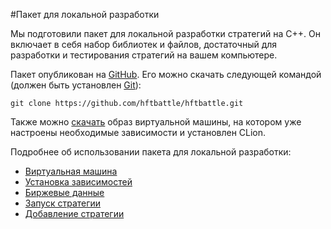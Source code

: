 #Пакет для локальной разработки

Мы подготовили пакет для локальной разработки стратегий на C++. Он включает в себя набор библиотек и файлов, достаточный для разработки и тестирования стратегий на вашем компьютере.

Пакет опубликован на [GitHub](https://github.com/hftbattle/hftbattle).
Его можно скачать следующей командой (должен быть установлен [Git](http://git-scm.com/download)):
```
git clone https://github.com/hftbattle/hftbattle.git
```

Также можно [скачать](https://s3.eu-central-1.amazonaws.com/hftbattle/vm-hftbattle.ova) образ виртуальной машины, на котором уже настроены необходимые зависимости и установлен CLion.

Подробнее об использовании пакета для локальной разработки:
  - [Виртуальная машина](virtual.md)
  - [Установка зависимостей](requirements.md)
  - [Биржевые данные](data.md)
  - [Запуск стратегии](run_strategy.md)
  - [Добавление стратегии](add_strategy.md)
